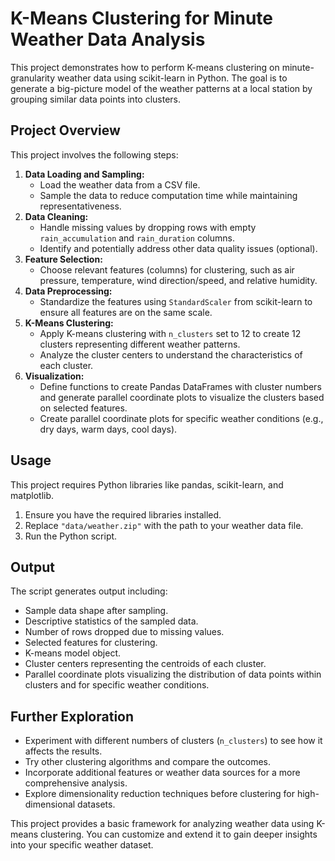 # K-Means Clustering for Minute Weather Data Analysis

This project demonstrates how to perform K-means clustering on minute-granularity weather data using scikit-learn in Python. The goal is to generate a big-picture model of the weather patterns at a local station by grouping similar data points into clusters.

## Project Overview

This project involves the following steps:

1. **Data Loading and Sampling:** 
    - Load the weather data from a CSV file.
    - Sample the data to reduce computation time while maintaining representativeness.
2. **Data Cleaning:**
    - Handle missing values by dropping rows with empty `rain_accumulation` and `rain_duration` columns.
    - Identify and potentially address other data quality issues (optional).
3. **Feature Selection:**
    - Choose relevant features (columns) for clustering, such as air pressure, temperature, wind direction/speed, and relative humidity.
4. **Data Preprocessing:**
    - Standardize the features using `StandardScaler` from scikit-learn to ensure all features are on the same scale.
5. **K-Means Clustering:**
    - Apply K-means clustering with `n_clusters` set to 12 to create 12 clusters representing different weather patterns.
    - Analyze the cluster centers to understand the characteristics of each cluster.
6. **Visualization:**
    - Define functions to create Pandas DataFrames with cluster numbers and generate parallel coordinate plots to visualize the clusters based on selected features.
    - Create parallel coordinate plots for specific weather conditions (e.g., dry days, warm days, cool days).

## Usage

This project requires Python libraries like pandas, scikit-learn, and matplotlib. 

1. Ensure you have the required libraries installed.
2. Replace `"data/weather.zip"` with the path to your weather data file. 
3. Run the Python script.

## Output

The script generates output including:

- Sample data shape after sampling.
- Descriptive statistics of the sampled data.
- Number of rows dropped due to missing values.
- Selected features for clustering.
- K-means model object.
- Cluster centers representing the centroids of each cluster.
- Parallel coordinate plots visualizing the distribution of data points within clusters and for specific weather conditions.

## Further Exploration

- Experiment with different numbers of clusters (`n_clusters`) to see how it affects the results.
- Try other clustering algorithms and compare the outcomes.
- Incorporate additional features or weather data sources for a more comprehensive analysis.
- Explore dimensionality reduction techniques before clustering for high-dimensional datasets.

This project provides a basic framework for analyzing weather data using K-means clustering. You can customize and extend it to gain deeper insights into your specific weather dataset.
